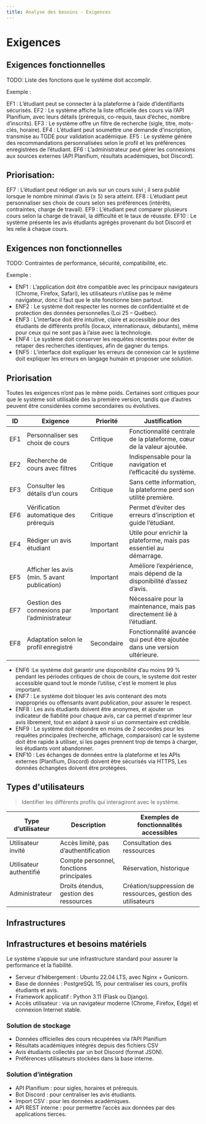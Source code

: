 ```yaml
---
title: Analyse des besoins - Exigences
---
```


# Exigences

## Exigences fonctionnelles

TODO: Liste des fonctions que le système doit accomplir.

Exemple :

EF1 : L’étudiant peut se connecter à la plateforme à l’aide d’identifiants sécurisés.
EF2 : Le système affiche la liste officielle des cours via l’API Planifium, avec leurs détails (prérequis, co-requis, taux d’échec, nombre d’inscrits).
EF3 : Le système offre un filtre de recherche (sigle, titre, mots-clés, horaire).
EF4 : L’étudiant peut soumettre une demande d’inscription, transmise au TGDE pour validation académique.
EF5 : Le système génère des recommandations personnalisées selon le profil et les préférences enregistrées de l’étudiant.
EF6 : L’administrateur peut gérer les connexions aux sources externes (API Planifium, résultats académiques, bot Discord).
## Priorisation:
EF7 : L’étudiant peut rédiger un avis sur un cours suivi ; il sera publié lorsque le nombre minimal d’avis (≥ 5) sera atteint.
EF8 : L’étudiant peut personnaliser ses choix de cours selon ses préférences (intérêts, contraintes, charge de travail).
EF9 : L’étudiant peut comparer plusieurs cours selon la charge de travail, la difficulté et le taux de réussite.
EF10 : Le système présente les avis étudiants agrégés provenant du bot Discord et les relie à chaque cours.

## Exigences non fonctionnelles

TODO: Contraintes de performance, sécurité, compatibilité, etc.

Exemple :

- ENF1 : L’application doit être compatible avec les principaux navigateurs (Chrome, Firefox, Safari), les utilisateurs n’utilise pas le même navigateur, donc il faut que le site fonctionne bien partout.
- ENF2 : Le système doit respecter les normes de confidentialité et de protection des données personnelles (Loi 25 – Québec).
- ENF3 : L’interface doit être intuitive, claire et accessible pour des étudiants de différents profils (locaux, internationaux, débutants), même pour ceux qui ne sont pas à l’aise avec la technologie.
- ENF4 : Le système doit conserver les requêtes récentes pour éviter de retaper des recherches identiques, afin de gagner du temps.
- ENF5 : L’interface doit expliquer les erreurs de connexion car le système doit expliquer les erreurs en langage humain et proposer une solution.

## Priorisation

Toutes les exigences n’ont pas le même poids. Certaines sont critiques pour que le système soit utilisable des la première version, tandis que d’autres peuvent être considérées comme secondaires ou évolutives.  

| ID   | Exigence                                      | Priorité  | Justification |
|------|-----------------------------------------------|-----------|---------------|
| EF1  | Personnaliser ses choix de cours              | Critique  | Fonctionnalité centrale de la plateforme, cœur de la valeur ajoutée. |
| EF2  | Recherche de cours avec filtres               | Critique  | Indispensable pour la navigation et l’efficacité du système. |
| EF3  | Consulter les détails d’un cours              | Critique  | Sans cette information, la plateforme perd son utilité première. |
| EF6  | Vérification automatique des prérequis        | Critique  | Permet d’éviter des erreurs d’inscription et guide l’étudiant. |
| EF4  | Rédiger un avis étudiant                      | Important | Utile pour enrichir la plateforme, mais pas essentiel au démarrage. |
| EF5  | Afficher les avis (min. 5 avant publication)  | Important | Améliore l’expérience, mais dépend de la disponibilité d’assez d’avis. |
| EF7  | Gestion des connexions par l’administrateur   | Important | Nécessaire pour la maintenance, mais pas directement lié à l’étudiant. |
| EF8  | Adaptation selon le profil enregistré         | Secondaire| Fonctionnalité avancée qui peut être ajoutée dans une version ultérieure. |

- ENF6 :Le système doit garantir une disponibilité d’au moins 99 % pendant les périodes critiques de choix de cours, le systeme doit rester accessible quand tout le monde l’utilise, c'est le moment le plus important.
- ENF7 : Le système doit bloquer les avis contenant des mots inappropriés ou offensants avant publication, pour assurer le respect.
- ENF8 : Les avis étudiants doivent être anonymes, et ajouter un indicateur de fiabilité pour chaque avis, car ca permet d'exprimer leur avis librement, tout en aidant à savoir si un commentaire est crédible.
- ENF9 : Le système doit répondre en moins de 2 secondes pour les requêtes principales (recherche, affichage, comparaison) car le systeme doit être rapide à utiliser, si les pages prennent trop de temps à charger, les étudiants vont abandonner.
- ENF10 : Les échanges de données entre la plateforme et les APIs externes (Planifium, Discord) doivent être sécurisés via HTTPS, Les données échangées doivent être protégées.



## Types d'utilisateurs

> Identifier les différents profils qui interagiront avec le système.

| Type d’utilisateur | Description | Exemples de fonctionnalités accessibles |
|--------------------|-------------|------------------------------------------|
| Utilisateur invité | Accès limité, pas d’authentification | Consultation des ressources |
| Utilisateur authentifié | Compte personnel, fonctions principales | Réservation, historique |
| Administrateur | Droits étendus, gestion des ressources | Création/suppression de ressources, gestion des utilisateurs |

<!-- TODO: Détailler selon le périmètre du projet. -->

## Infrastructures

## Infrastructures et besoins matériels

Le système s’appuie sur une infrastructure standard pour assurer la performance et la fiabilité.

- Serveur d’hébergement : Ubuntu 22.04 LTS, avec Nginx + Gunicorn.  
- Base de données : PostgreSQL 15, pour centraliser les cours, profils étudiants et avis.  
- Framework applicatif : Python 3.11 (Flask ou Django).  
- Accès utilisateur : via un navigateur moderne (Chrome, Firefox, Edge) et connexion Internet stable.

### Solution de stockage
- Données officielles des cours récupérées via l’API Planifium 
- Résultats académiques intégrés depuis des fichiers CSV
- Avis étudiants collectés par un bot Discord (format JSON).
- Préférences utilisateurs stockées dans la base interne.  

### Solution d’intégration
- API Planifium : pour sigles, horaires et prérequis.  
- Bot Discord : pour centraliser les avis étudiants.  
- Import CSV : pour les données académiques.  
- API REST interne : pour permettre l’accès aux données par des applications tierces.
